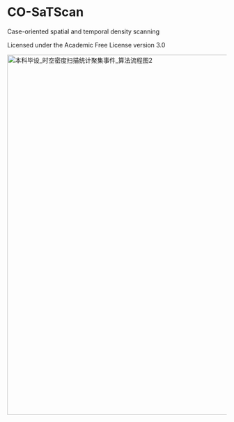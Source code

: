 # CO-SaTScan
Case-oriented spatial and temporal density scanning

Licensed under the Academic Free License version 3.0

<img width="826" alt="本科毕设_时空密度扫描统计聚集事件_算法流程图2" src="https://user-images.githubusercontent.com/55351306/233790803-eeff7ec5-65ce-43b5-8f16-0845ad47e234.png">
